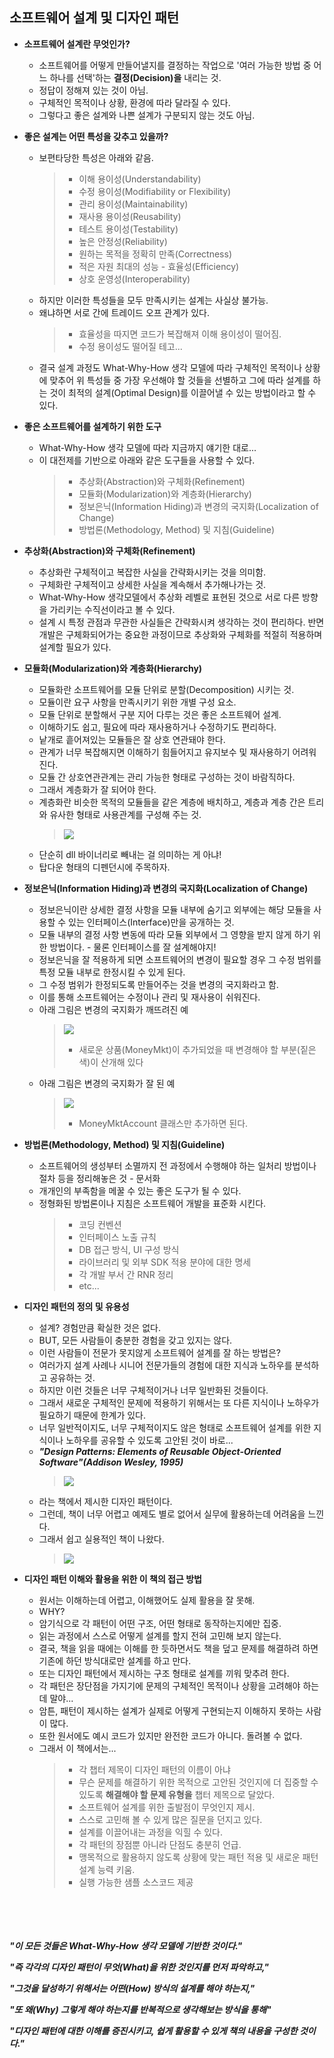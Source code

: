 ## 소프트웨어 설계 및 디자인 패턴

- **소프트웨어 설계란 무엇인가?**
    - 소프트웨어를 어떻게 만들어낼지를 결정하는 작업으로 '여러 가능한 방법 중 어느 하나를 선택'하는 **결정(Decision)을** 내리는 것.
    - 정답이 정해져 있는 것이 아님.
    - 구체적인 목적이나 상황, 환경에 따라 달라질 수 있다.
    - 그렇다고 좋은 설계와 나쁜 설계가 구분되지 않는 것도 아님.

- **좋은 설계는 어떤 특성을 갖추고 있을까?**
    - 보편타당한 특성은 아래와 같음.
        > - 이해 용이성(Understandability)
        > - 수정 용이성(Modifiability or Flexibility)
        > - 관리 용이성(Maintainability)
        > - 재사용 용이성(Reusability)
        > - 테스트 용이성(Testability)
        > - 높은 안정성(Reliability)
        > - 원하는 목적을 정확히 만족(Correctness)
        > - 적은 자원 최대의 성능 - 효율성(Efficiency)
        > - 상호 운영성(Interoperability)
    - 하지만 이러한 특성들을 모두 만족시키는 설계는 사실상 불가능.
    - 왜냐하면 서로 간에 트레이드 오프 관계가 있다.
        > - 효율성을 따지면 코드가 복잡해져 이해 용이성이 떨어짐.
        > - 수정 용이성도 떨어질 테고...
    - 결국 설계 과정도 What-Why-How 생각 모델에 따라 구체적인 목적이나 상황에 맞추어 위 특성들 중 가장 우선해야 할 것들을 선별하고 그에 따라 설계를 하는 것이 최적의 설계(Optimal Design)를 이끌어낼 수 있는 방법이라고 할 수 있다.

- **좋은 소프트웨어를 설계하기 위한 도구**
    - What-Why-How 생각 모델에 따라 지금까지 얘기한 대로...
    - 이 대전제를 기반으로 아래와 같은 도구들을 사용할 수 있다.
        > - 추상화(Abstraction)와 구체화(Refinement)
        > - 모듈화(Modularization)와 계층화(Hierarchy)
        > - 정보은닉(Information Hiding)과 변경의 국지화(Localization of Change)
        > - 방법론(Methodology, Method) 및 지침(Guideline)

- **추상화(Abstraction)와 구체화(Refinement)**
    - 추상화란 구체적이고 복잡한 사실을 간략화시키는 것을 의미함.
    - 구체화란 구체적이고 상세한 사실을 계속해서 추가해나가는 것.
    - What-Why-How 생각모델에서 추상화 레벨로 표현된 것으로 서로 다른 방향을 가리키는 수직선이라고 볼 수 있다.
    - 설계 시 특정 관점과 무관한 사실들은 간략화시켜 생각하는 것이 편리하다. 반면 개발은 구체화되어가는 중요한 과정이므로 추상화와 구체화를 적절히 적용하며 설계할 필요가 있다.

- **모듈화(Modularization)와 계층화(Hierarchy)**
    - 모듈화란 소프트웨어를 모듈 단위로 분할(Decomposition) 시키는 것.
    - 모듈이란 요구 사항을 만족시키기 위한 개별 구성 요소.
    - 모듈 단위로 분할해서 구분 지어 다루는 것은 좋은 소프트웨어 설계.
    - 이해하기도 쉽고, 필요에 따라 재사용하거나 수정하기도 편리하다.
    - 낱개로 흩어져있는 모듈들은 잘 상호 연관돼야 한다.
    - 관계가 너무 복잡해지면 이해하기 힘들어지고 유지보수 및 재사용하기 어려워진다.
    - 모듈 간 상호연관관계는 관리 가능한 형태로 구성하는 것이 바람직하다.
    - 그래서 계층화가 잘 되어야 한다.
    - 계층화란 비슷한 목적의 모듈들을 같은 계층에 배치하고, 계층과 계층 간은 트리와 유사한 형태로 사용관계를 구성해 주는 것.
        > ![](https://github.com/icodes-studio/wiki/blob/main/STUDY%2BRND/Gof%20Design%20Pattern/Assets/module.png)
    - 단순히 dll 바이너리로 빼내는 걸 의미하는 게 아냐!
    - 탑다운 형태의 디펜던시에 주목하자.

- **정보은닉(Information Hiding)과 변경의 국지화(Localization of Change)**
    - 정보은닉이란 상세한 결정 사항을 모듈 내부에 숨기고 외부에는 해당 모듈을 사용할 수 있는 인터페이스(Interface)만을 공개하는 것.
    - 모듈 내부의 결정 사항 변동에 따라 모듈 외부에서 그 영향을 받지 않게 하기 위한 방법이다. - 물론 인터페이스를 잘 설계해야지!
    - 정보은닉을 잘 적용하게 되면 소프트웨어의 변경이 필요할 경우 그 수정 범위를 특정 모듈 내부로 한정시킬 수 있게 된다.
    - 그 수정 범위가 한정되도록 만들어주는 것을 변경의 국지화라고 함.
    - 이를 통해 소프트웨어는 수정이나 관리 및 재사용이 쉬워진다.
    - 아래 그림은 변경의 국지화가 깨뜨려진 예
        > ![](https://github.com/icodes-studio/wiki/blob/main/STUDY%2BRND/Gof%20Design%20Pattern/Assets/bad.png)
        > - 새로운 상품(MoneyMkt)이 추가되었을 때 변경해야 할 부분(짙은 색)이 산개해 있다
    - 아래 그림은 변경의 국지화가 잘 된 예
        > ![](https://github.com/icodes-studio/wiki/blob/main/STUDY%2BRND/Gof%20Design%20Pattern/Assets/good.png)
        > - MoneyMktAccount 클래스만 추가하면 된다.

- **방법론(Methodology, Method) 및 지침(Guideline)**
    - 소프트웨어의 생성부터 소멸까지 전 과정에서 수행해야 하는 일처리 방법이나 절차 등을 정리해놓은 것 - 문서화
    - 개개인의 부족함을 메꿀 수 있는 좋은 도구가 될 수 있다.
    - 정형화된 방법론이나 지침은 소프트웨어 개발을 표준화 시킨다.
        > - 코딩 컨벤션
        > - 인터페이스 노출 규칙
        > - DB 접근 방식, UI 구성 방식
        > - 라이브러리 및 외부 SDK 적용 분야에 대한 명세
        > - 각 개발 부서 간 RNR 정리
        > - etc...

- **디자인 패턴의 정의 및 유용성**
    - 설계? 경험만큼 확실한 것은 없다.
    - BUT, 모든 사람들이 충분한 경험을 갖고 있지는 않다.
    - 이런 사람들이 전문가 못지않게 소프트웨어 설계를 잘 하는 방법은?
    - 여러가지 설계 사례나 시니어 전문가들의 경험에 대한 지식과 노하우를 분석하고 공유하는 것.
    - 하지만 이런 것들은 너무 구체적이거나 너무 일반화된 것들이다. 
    - 그래서 새로운 구체적인 문제에 적용하기 위해서는 또 다른 지식이나 노하우가 필요하기 때문에 한계가 있다.
    - 너무 일반적이지도, 너무 구체적이지도 않은 형태로 소프트웨어 설계를 위한 지식이나 노하우를 공유할 수 있도록 고안된 것이 바로...
    - ***"Design Patterns: Elements of Reusable Object-Oriented Software"(Addison Wesley, 1995)***
        > ![](https://github.com/icodes-studio/wiki/blob/main/STUDY%2BRND/Gof%20Design%20Pattern/Assets/book1.jpg)
    - 라는 책에서 제시한 디자인 패턴이다.
    - 그런데, 책이 너무 어렵고 예제도 별로 없어서 실무에 활용하는데 어려움을 느낀다.
    - 그래서 쉽고 실용적인 책이 나왔다.
        > ![](https://github.com/icodes-studio/wiki/blob/main/STUDY%2BRND/Gof%20Design%20Pattern/Assets/book2.jpg)
  

- **디자인 패턴 이해와 활용을 위한 이 책의 접근 방법**
    - 원서는 이해하는데 어렵고, 이해했어도 실제 활용을 잘 못해.
    - WHY?
    - 암기식으로 각 패턴이 어떤 구조, 어떤 형태로 동작하는지에만 집중.
    - 읽는 과정에서 스스로 어떻게 설계를 할지 전혀 고민해 보지 않는다.
    - 결국, 책을 읽을 때에는 이해를 한 듯하면서도 책을 덮고 문제를 해결하려 하면 기존에 하던 방식대로만 설계를 하고 만다.
    - 또는 디자인 패턴에서 제시하는 구조 형태로 설계를 끼워 맞추려 한다.
    - 각 패턴은 장단점을 가지기에 문제의 구체적인 목적이나 상황을 고려해야 하는데 말야...
    - 암튼, 패턴이 제시하는 설계가 실제로 어떻게 구현되는지 이해하지 못하는 사람이 많다.
    - 또한 원서에도 예시 코드가 있지만 완전한 코드가 아니다. 돌려볼 수 없다.
    - 그래서 이 책에서는...
        > - 각 챕터 제목이 디자인 패턴의 이름이 아냐
        > - 무슨 문제를 해결하기 위한 목적으로 고안된 것인지에 더 집중할 수 있도록 **해결해야 할 문제 유형을** 챕터 제목으로 달았다.
        > - 소프트웨어 설계를 위한 출발점이 무엇인지 제시.
        > - 스스로 고민해 볼 수 있게 많은 질문을 던지고 있다.
        > - 설계를 이끌어내는 과정을 익힐 수 있다.
        > - 각 패턴의 장점뿐 아니라 단점도 충분히 언급.
        > - 맹목적으로 활용하지 않도록 상황에 맞는 패턴 적용 및 새로운 패턴 설계 능력 키움.
        > - 실행 가능한 샘플 소스코드 제공

　

　

***"이 모든 것들은 What-Why-How 생각 모델에 기반한 것이다."***

***"즉 각각의 디자인 패턴이 무엇(What)을 위한 것인지를 먼저 파악하고,"***

***"그것을 달성하기 위해서는 어떤(How) 방식의 설계를 해야 하는지,"***

***"또 왜(Why) 그렇게 해야 하는지를 반복적으로 생각해보는 방식을 통해"***

***"디자인 패턴에 대한 이해를 증진시키고, 쉽게 활용할 수 있게 책의 내용을 구성한 것이다."***